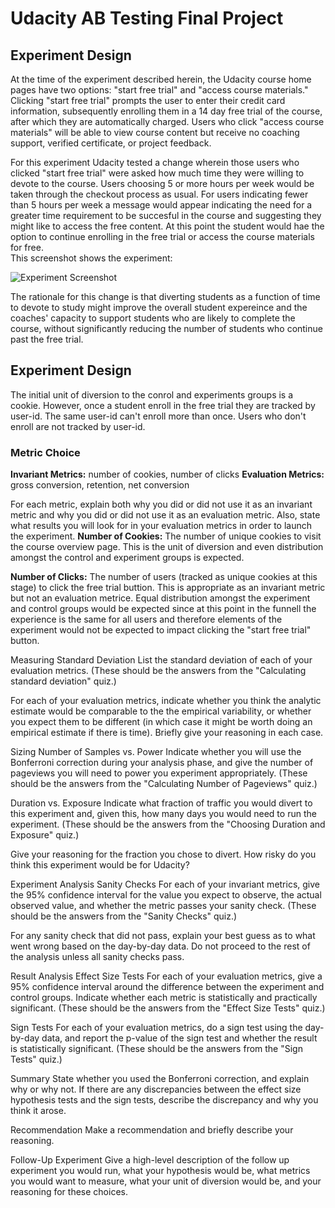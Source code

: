 # Udacity AB Testing Final Project

## Experiment Design
At the time of the experiment described herein, the Udacity course home pages have two options: "start free trial" and "access course materials."  Clicking "start free trial" prompts the user to enter their credit card information, subsequently enrolling them in a 14 day free trial of the course, after which they are automatically charged.  Users who click "access course materials" will be able to view course content but receive no coaching support, verified certificate, or project feedback.  

For this experiment Udacity tested a change wherein those users who clicked "start free trial" were asked how much time they were willing to devote to the course.  Users choosing 5 or more hours per week would be taken through the checkout process as usual.  For users indicating fewer than 5 hours per week a message would appear indicating the need for a greater time requirement to be succesful in the course and suggesting they might like to access the free content.  At this point the student would hae the option to continue enrolling in the free trial or access the course materials for free.  
This screenshot shows the experiment:

![Experiment Screenshot]()

The rationale for this change is that diverting students as a function of time to devote to study might improve the overall student expereince and the coaches' capacity to support students who are likely to complete the course, without significantly reducing the number of students who continue past the free trial.

## Experiment Design
The initial unit of diversion to the conrol and experiments groups is a cookie.  However, once a student enroll in the free trial they are tracked by user-id.  The same user-id can't enroll more than once.  Users who don't enroll are not tracked by user-id.

### Metric Choice
**Invariant Metrics:** number of cookies, number of clicks
**Evaluation Metrics:** gross conversion, retention, net conversion


For each metric, explain both why you did or did not use it as an invariant metric and why you did or did not use it as an evaluation metric. Also, state what results you will look for in your evaluation metrics in order to launch the experiment.
**Number of Cookies:** The number of unique cookies to visit the course overview page.  This is the unit of diversion and even distribution amongst the control and experiment groups is expected.

**Number of Clicks:** The number of users (tracked as unique cookies at this stage) to click the free trial buttion. This is appropriate as an invariant metric but not an evaluation metrice.  Equal distribution amongst the experiment and control groups would be expected since at this point in the funnell the experience is the same for all users and therefore elements of the experiment would not be expected to impact clicking the "start free trial" button.    



Measuring Standard Deviation
List the standard deviation of each of your evaluation metrics. (These should be the answers from the "Calculating standard deviation" quiz.)


For each of your evaluation metrics, indicate whether you think the analytic estimate would be comparable to the the empirical variability, or whether you expect them to be different (in which case it might be worth doing an empirical estimate if there is time). Briefly give your reasoning in each case.


Sizing
Number of Samples vs. Power
Indicate whether you will use the Bonferroni correction during your analysis phase, and give the number of pageviews you will need to power you experiment appropriately. (These should be the answers from the "Calculating Number of Pageviews" quiz.)


Duration vs. Exposure
Indicate what fraction of traffic you would divert to this experiment and, given this, how many days you would need to run the experiment. (These should be the answers from the "Choosing Duration and Exposure" quiz.)


Give your reasoning for the fraction you chose to divert. How risky do you think this experiment would be for Udacity?


Experiment Analysis
Sanity Checks
For each of your invariant metrics, give the 95% confidence interval for the value you expect to observe, the actual observed value, and whether the metric passes your sanity check. (These should be the answers from the "Sanity Checks" quiz.)


For any sanity check that did not pass, explain your best guess as to what went wrong based on the day-by-day data. Do not proceed to the rest of the analysis unless all sanity checks pass.


Result Analysis
Effect Size Tests
For each of your evaluation metrics, give a 95% confidence interval around the difference between the experiment and control groups. Indicate whether each metric is statistically and practically significant. (These should be the answers from the "Effect Size Tests" quiz.)


Sign Tests
For each of your evaluation metrics, do a sign test using the day-by-day data, and report the p-value of the sign test and whether the result is statistically significant. (These should be the answers from the "Sign Tests" quiz.)


Summary
State whether you used the Bonferroni correction, and explain why or why not. If there are any discrepancies between the effect size hypothesis tests and the sign tests, describe the discrepancy and why you think it arose.


Recommendation
Make a recommendation and briefly describe your reasoning.


Follow-Up Experiment
Give a high-level description of the follow up experiment you would run, what your hypothesis would be, what metrics you would want to measure, what your unit of diversion would be, and your reasoning for these choices.

